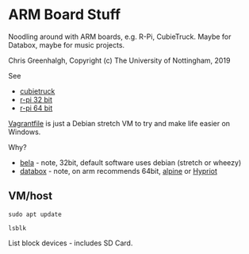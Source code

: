 # ARM Board Stuff

Noodling around with ARM boards, e.g. R-Pi, CubieTruck.
Maybe for Databox, maybe for music projects.

Chris Greenhalgh, Copyright (c) The University of Nottingham, 2019

See 
- [cubietruck](docs/cubietruck.md)
- [r-pi 32 bit](docs/rpi32.md)
- [r-pi 64 bit](docs/rpi64.md)

[Vagrantfile](Vagrantfile) is just a Debian stretch VM to try and make life easier on Windows.

Why?
- [bela](https://bela.io/) - note, 32bit, default software uses debian (stretch or wheezy)
- [databox](https://github.com/me-box/databox) - note, on arm recommends 64bit, [alpine](https://alpinelinux.org/downloads/) or [Hypriot](https://github.com/DieterReuter/image-builder-rpi64)

## VM/host

```
sudo apt update
```

```
lsblk
```
List block devices - includes SD Card.
